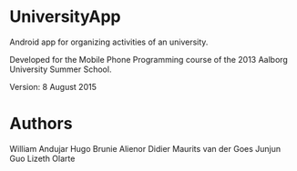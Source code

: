 # UniversityApp
Android app for organizing activities of an university.

Developed for the Mobile Phone Programming course of the 2013 Aalborg University Summer School.

Version: 8 August 2015

# Authors
William Andujar
Hugo Brunie
Alienor Didier
Maurits van der Goes
Junjun Guo
Lizeth Olarte